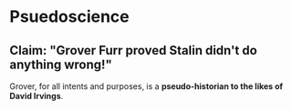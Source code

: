 # Psuedoscience

## Claim: "Grover Furr proved Stalin didn't do anything wrong!"

Grover, for all intents and purposes, is a **pseudo-historian to the likes of David Irvings**.


